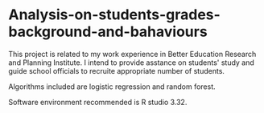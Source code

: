 # Analysis-on-students-grades-background-and-bahaviours

This project is related to my work experience in Better Education Research and Planning Institute. I intend to provide asstance on students' study and guide school officials to recruite appropriate number of students. 

Algorithms included are logistic regression and random forest. 

Software environment recommended is R studio 3.32.


